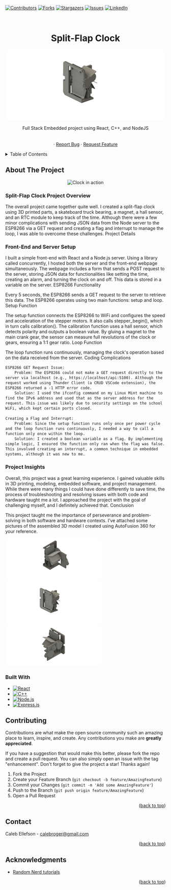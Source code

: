 <!-- Improved compatibility of back to top link: See: https://github.com/othneildrew/Best-README-Template/pull/73 -->
<a name="readme-top"></a>
<!--
*** Thanks for checking out the Best-README-Template. If you have a suggestion
*** that would make this better, please fork the repo and create a pull request
*** or simply open an issue with the tag "enhancement".
*** Don't forget to give the project a star!
*** Thanks again! Now go create something AMAZING! :D
-->



<!-- PROJECT SHIELDS -->
<!--
*** I'm using markdown "reference style" links for readability.
*** Reference links are enclosed in brackets [ ] instead of parentheses ( ).
*** See the bottom of this document for the declaration of the reference variables
*** for contributors-url, forks-url, etc. This is an optional, concise syntax you may use.
*** https://www.markdownguide.org/basic-syntax/#reference-style-links
-->
[![Contributors][contributors-shield]][contributors-url]
[![Forks][forks-shield]][forks-url]
[![Stargazers][stars-shield]][stars-url]
[![Issues][issues-shield]][issues-url]
[![LinkedIn][linkedin-shield]][linkedin-url]



<!-- PROJECT LOGO -->
<br />
<div align="center">



<h1 align="center">Split-Flap Clock</h3>
      <img src='./src/assets/main.png' >
  <p align="center">
    Full Stack Embedded project using React, C++, and NodeJS
    <br />
    <br />
    <br />
    ·
    <a href="https://github.com/Caleb-Ellefson/Click-Clack-Embedded/issues">Report Bug</a>
    ·
    <a href="https://github.com/Caleb-Ellefson/Click-Clack-Embedded/issues">Request Feature</a>
  </p>
</div>



<!-- TABLE OF CONTENTS -->
<details>
  <summary>Table of Contents</summary>
  <ol>
    <li>
      <a href="#about-the-project">About The Project</a>
      <ul>
        <li><a href="#built-with">Built With</a></li>
      </ul>
    </li>
    <li>
      <a href="#getting-started">Getting Started</a>
      <ul>
        <li><a href="#prerequisites">Prerequisites</a></li>
        <li><a href="#installation">Installation</a></li>
      </ul>
    </li>
    <li><a href="#usage">Usage</a></li>
    <li><a href="#roadmap">Roadmap</a></li>
    <li><a href="#contributing">Contributing</a></li>
    <li><a href="#license">License</a></li>
    <li><a href="#contact">Contact</a></li>
    <li><a href="#acknowledgments">Acknowledgments</a></li>
  </ol>
</details>



<!-- ABOUT THE PROJECT -->
## About The Project
<div align="center">
      
![Clock in action](./src/assets/video1.gif)
</div>



<h3><b>Split-Flap Clock Project Overview</b></h3>

The overall project came together quite well. I created a split-flap clock using 3D printed parts, a skateboard truck bearing, a magnet, a hall sensor, and an RTC module to keep track of the time. Although there were a few minor complications with sending JSON data from the Node server to the ESP8266 via a GET request and creating a flag and interrupt to manage the loop, I was able to overcome these challenges.
Project Details

<h3><b>Front-End and Server Setup</b></h3>

I built a simple front-end with React and a Node.js server. Using a library called concurrently, I hosted both the server and the front-end webpage simultaneously. The webpage includes a form that sends a POST request to the server, storing JSON data for functionalities like setting the time, creating an alarm, and turning the clock on and off. This data is stored in a variable on the server.
ESP8266 Functionality

Every 5 seconds, the ESP8266 sends a GET request to the server to retrieve this data. The ESP8266 operates using two main functions: setup and loop.
Setup Function

The setup function connects the ESP8266 to WiFi and configures the speed and acceleration of the stepper motors. It also calls stepper_begin(), which in turn calls calibration(). The calibration function uses a hall sensor, which detects polarity and outputs a boolean value. By gluing a magnet to the main crank gear, the sensor can measure full revolutions of the clock or gears, ensuring a 1:1 gear ratio.
Loop Function

The loop function runs continuously, managing the clock's operation based on the data received from the server.
Coding Complications

    ESP8266 GET Request Issue:
        Problem: The ESP8266 could not make a GET request directly to the server via localhost (e.g., https://localhost/api:5100). Although the request worked using Thunder Client (a CRUD VSCode extension), the ESP8266 returned a -1 HTTP error code.
        Solution: I used the ifconfig command on my Linux Mint machine to find the IPv6 address and used that as the server address for the request. This issue was likely due to security settings on the school WiFi, which kept certain ports closed.

    Creating a Flag and Interrupt:
        Problem: Since the setup function runs only once per power cycle and the loop function runs continuously, I needed a way to call a function only once within the loop.
        Solution: I created a boolean variable as a flag. By implementing simple logic, I ensured the function only ran when the flag was false. This involved creating an interrupt, a common technique in embedded systems, although it was new to me.

<h3><b>Project Insights</b></h3>

Overall, this project was a great learning experience. I gained valuable skills in 3D printing, modeling, embedded software, and project management. While there were many things I could have done differently to save time, the process of troubleshooting and resolving issues with both code and hardware taught me a lot. I approached the project with the goal of challenging myself, and I definitely achieved that.
Conclusion

This project taught me the importance of perseverance and problem-solving in both software and hardware contexts. I’ve attached some pictures of the assembled 3D model I created using AutoFusion 360 for your reference.

<div width= 100%>
  <img src='./src/assets/back.png' alt="Back view of the clock" style="width: 300px; display: inline-block; margin-right: 10px;">
  <img src='./src/assets/main.png' alt="Main view of the clock" style="width: 300px; display: inline-block; margin-right: 10px;">
  <img src='./src/assets/side.png' alt="Side view of the clock" style="width: 300px; display: inline-block;">
</div>

### Built With

* [![React][React.js]][React-url]
* [![C++][c++]][C++-url]
* [![Node.js][node.js]][node-url]
* [![Express.js][express.js]][express-url]




<!-- CONTRIBUTING -->
## Contributing

Contributions are what make the open source community such an amazing place to learn, inspire, and create. Any contributions you make are **greatly appreciated**.

If you have a suggestion that would make this better, please fork the repo and create a pull request. You can also simply open an issue with the tag "enhancement".
Don't forget to give the project a star! Thanks again!

1. Fork the Project
2. Create your Feature Branch (`git checkout -b feature/AmazingFeature`)
3. Commit your Changes (`git commit -m 'Add some AmazingFeature'`)
4. Push to the Branch (`git push origin feature/AmazingFeature`)
5. Open a Pull Request

<p align="right">(<a href="#readme-top">back to top</a>)</p>



<!-- CONTACT -->
## Contact

Caleb Ellefson - calebroger@gmail.com

<p align="right">(<a href="#readme-top">back to top</a>)</p>



<!-- ACKNOWLEDGMENTS -->
## Acknowledgments

* [Random Nerd tutorials](https://randomnerdtutorials.com/esp8266-nodemcu-http-get-post-arduino/)


<p align="right">(<a href="#readme-top">back to top</a>)</p>



<!-- MARKDOWN LINKS & IMAGES -->
<!-- https://www.markdownguide.org/basic-syntax/#reference-style-links -->
[contributors-shield]: https://img.shields.io/github/contributors/Caleb-Ellefson/Click-Clack-Embedded.svg?style=for-the-badge
[contributors-url]: https://github.com/Caleb-Ellefson/Click-Clack-Embedded/graphs/contributors
[forks-shield]: https://img.shields.io/github/forks/Caleb-Ellefson/Click-Clack-Embedded.svg?style=for-the-badge
[forks-url]: https://github.com/Caleb-Ellefson/Click-Clack-Embedded/network/members
[stars-shield]: https://img.shields.io/github/stars/Caleb-Ellefson/Click-Clack-Embedded.svg?style=for-the-badge
[stars-url]: https://github.com/Caleb-Ellefson/StratRoulette
[issues-shield]: https://img.shields.io/github/issues/Caleb-Ellefson/Click-Clack-Embedded.svg?style=for-the-badge
[issues-url]: https://github.com/Caleb-Ellefson/StratRoulette/issues
[license-shield]: https://img.shields.io/github/license/Caleb-Ellefson/Click-Clack-Embedded.svg?style=for-the-badge
[license-url]: https://github.com/Caleb-Ellefson/Click-Clack-Embedded/blob/master/LICENSE.txt
[linkedin-shield]: https://img.shields.io/badge/-LinkedIn-black.svg?style=for-the-badge&logo=linkedin&colorB=555
[linkedin-url]: https://www.linkedin.com/in/caleb-ellefson/
[product-screenshot]: client/src/assets/images/screenshot.png
[Next.js]: https://img.shields.io/badge/next.js-000000?style=for-the-badge&logo=nextdotjs&logoColor=white
[Next-url]: https://nextjs.org/
[C++]:https://img.shields.io/badge/-C++-blue?logo=cplusplus
[C++-url]:https://learn.microsoft.com/en-us/cpp/?view=msvc-170
[React.js]: https://img.shields.io/badge/React-20232A?style=for-the-badge&logo=react&logoColor=61DAFB
[React-url]: https://reactjs.org/
[Vue.js]: https://img.shields.io/badge/Vue.js-35495E?style=for-the-badge&logo=vuedotjs&logoColor=4FC08D
[Vue-url]: https://vuejs.org/
[Angular.io]: https://img.shields.io/badge/Angular-DD0031?style=for-the-badge&logo=angular&logoColor=white
[Angular-url]: https://angular.io/
[Svelte.dev]: https://img.shields.io/badge/Svelte-4A4A55?style=for-the-badge&logo=svelte&logoColor=FF3E00
[Svelte-url]: https://svelte.dev/
[Laravel.com]: https://img.shields.io/badge/Laravel-FF2D20?style=for-the-badge&logo=laravel&logoColor=white
[Laravel-url]: https://laravel.com
[Bootstrap.com]: https://img.shields.io/badge/Bootstrap-563D7C?style=for-the-badge&logo=bootstrap&logoColor=white
[Bootstrap-url]: https://getbootstrap.com
[JQuery.com]: https://img.shields.io/badge/jQuery-0769AD?style=for-the-badge&logo=jquery&logoColor=white
[JQuery-url]: https://jquery.com
[mongo.js]: https://img.shields.io/badge/MongoDb-Mongodb?style=for-the-badge&logo=mongodb&labelColor=black
[mongo-url]:https://www.mongodb.com/
[node.js]:https://img.shields.io/node/v/passport?style=for-the-badge
[node-url]:https://nodejs.org/en
[express.js]:https://img.shields.io/npm/l/express?style=for-the-badge&logo=express&label=express
[express-url]:https://expressjs.com/
